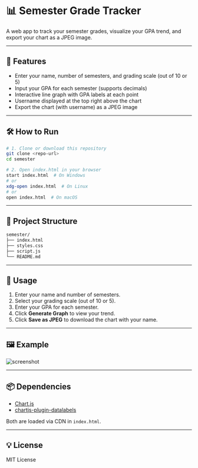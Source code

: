# 📊 Semester Grade Tracker

A web app to track your semester grades, visualize your GPA trend, and export your chart as a JPEG image.

---

## 🚀 Features

- Enter your name, number of semesters, and grading scale (out of 10 or 5)
- Input your GPA for each semester (supports decimals)
- Interactive line graph with GPA labels at each point
- Username displayed at the top right above the chart
- Export the chart (with username) as a JPEG image

---

## 🛠️ How to Run

```bash
# 1. Clone or download this repository
git clone <repo-url>
cd semester

# 2. Open index.html in your browser
start index.html  # On Windows
# or
xdg-open index.html  # On Linux
# or
open index.html  # On macOS
```

---

## 📂 Project Structure

```bash
semester/
├── index.html
├── styles.css
├── script.js
└── README.md
```

---

## 📝 Usage

1. Enter your name and number of semesters.
2. Select your grading scale (out of 10 or 5).
3. Enter your GPA for each semester.
4. Click **Generate Graph** to view your trend.
5. Click **Save as JPEG** to download the chart with your name.

---

## 🖼️ Example

![screenshot](screenshot.jpg)

---

## 📦 Dependencies

- [Chart.js](https://www.chartjs.org/)
- [chartjs-plugin-datalabels](https://chartjs-plugin-datalabels.netlify.app/)

Both are loaded via CDN in `index.html`.

---

## 💡 License

MIT License